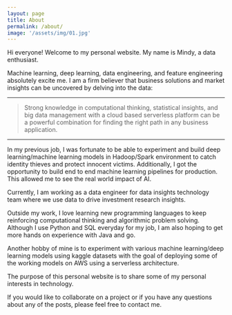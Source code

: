 ```yaml
---
layout: page
title: About
permalink: /about/
image: '/assets/img/01.jpg'
---
```


Hi everyone! Welcome to my personal website.  My name is Mindy, a data enthusiast. 

Machine learning, deep learning, data engineering, and feature engineering absolutely excite me. I am a firm believer that business solutions and market insights can be uncovered by delving into the data:

***

> Strong knowledge in computational thinking, statistical insights, and big data management with a cloud based serverless platform can be a powerful combination for finding the right path in any business application. 

***

In my previous job, I was fortunate to be able to experiment and build deep learning/machine learning models in Hadoop/Spark environment to catch identity thieves and protect innocent victims. Additionally, I got the opportunity to build end to end machine learning pipelines for production. This allowed me to see the real world impact of AI.

Currently, I am working as a data engineer for data insights technology team where we use data to drive investment research insights. 

Outside my work, I love learning new programming languages to keep reinforcing computational thinking and algorithmic problem solving. Although I use Python and SQL everyday for my job, I am also hoping to get more hands on experience with Java and go. 

Another hobby of mine is to experiment with various machine learning/deep learning models using kaggle datasets with the goal of deploying some of the working models on AWS using a serverless architecture. 

The purpose of this personal website is to share some of my personal interests in technology. 

If you would like to collaborate on a project or if you have any questions about any of the posts, please feel free to contact me. 


